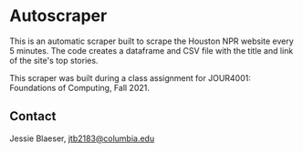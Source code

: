 # Autoscraper
 This is an automatic scraper built to scrape the Houston NPR website every 5 minutes. The code creates a dataframe and CSV file with the title and link of the site's top stories. 

This scraper was built during a class assignment for JOUR4001: Foundations of Computing, Fall 2021.

## Contact

Jessie Blaeser, [jtb2183@columbia.edu](mailto:jtb2183@columbia.edu)
